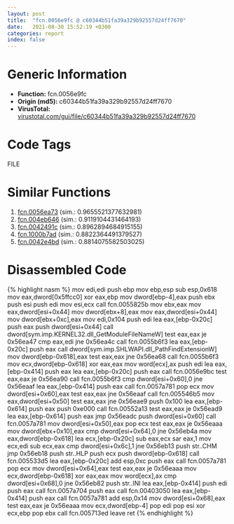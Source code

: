 ```yaml
---
layout: post
title:  "fcn.0056e9fc @ c60344b51fa39a329b92557d24ff7670"
date:   2021-08-30 15:52:19 +0300
categories: report
index: false
---
```


# Generic Information
- **Function:** fcn.0056e9fc
- **Origin (md5):** c60344b51fa39a329b92557d24ff7670
- **VirusTotal:** [virustotal.com/gui/file/c60344b51fa39a329b92557d24ff7670][virustotal_ref]

# Code Tags
<span class="tag" id="FILE">FILE</span>


# Similar Functions

1. [fcn.0056ea73][similar_1_ref] (sim.: 0.9655521377632981)
2. [fcn.004eb646][similar_2_ref] (sim.: 0.9119104431464193)
3. [fcn.0042491c][similar_3_ref] (sim.: 0.8962894684915155)
4. [fcn.1000b7ad][similar_4_ref] (sim.: 0.8822364491379527)
5. [fcn.0042e4bd][similar_5_ref] (sim.: 0.8814075582503025)


# Disassembled Code

{% highlight nasm %}
mov edi,edi
push ebp
mov ebp,esp
sub esp,0x618
mov eax,dword[0x5ffcc0]
xor eax,ebp
mov dword[ebp-4],eax
push ebx
push esi
push edi
mov esi,ecx
call fcn.0055825b
mov ebx,eax
mov eax,dword[esi+0x44]
mov dword[ebx+8],eax
mov eax,dword[esi+0x44]
mov dword[ebx+0xc],eax
mov edi,0x104
push edi
lea eax,[ebp-0x20c]
push eax
push dword[esi+0x44]
call dword[sym.imp.KERNEL32.dll_GetModuleFileNameW]
test eax,eax
je 0x56ea47
cmp eax,edi
jne 0x56ea4c
call fcn.0055b6f3
lea eax,[ebp-0x20c]
push eax
call dword[sym.imp.SHLWAPI.dll_PathFindExtensionW]
mov dword[ebp-0x618],eax
test eax,eax
jne 0x56ea68
call fcn.0055b6f3
mov ecx,dword[ebp-0x618]
xor eax,eax
mov word[ecx],ax
push edi
lea eax,[ebp-0x414]
push eax
lea eax,[ebp-0x20c]
push eax
call fcn.0056e9bc
test eax,eax
je 0x56ea90
call fcn.0055b6f3
cmp dword[esi+0x60],0
jne 0x56eaaf
lea eax,[ebp-0x414]
push eax
call fcn.0057a781
pop ecx
mov dword[esi+0x60],eax
test eax,eax
jne 0x56eaaf
call fcn.005546b5
mov eax,dword[esi+0x50]
test eax,eax
jne 0x56eae9
push 0x100
lea eax,[ebp-0x614]
push eax
push 0xe000
call fcn.00552a13
test eax,eax
je 0x56ead9
lea eax,[ebp-0x614]
push eax
jmp 0x56eadc
push dword[esi+0x60]
call fcn.0057a781
mov dword[esi+0x50],eax
pop ecx
test eax,eax
je 0x56eaaa
mov dword[ebx+0x10],eax
cmp dword[esi+0x64],0
jne 0x56eb4a
mov eax,dword[ebp-0x618]
lea ecx,[ebp-0x20c]
sub eax,ecx
sar eax,1
mov ecx,edi
sub ecx,eax
cmp dword[esi+0x6c],1
jne 0x56eb13
push str..CHM
jmp 0x56eb18
push str..HLP
push ecx
push dword[ebp-0x618]
call fcn.005533d5
lea eax,[ebp-0x20c]
add esp,0xc
push eax
call fcn.0057a781
pop ecx
mov dword[esi+0x64],eax
test eax,eax
je 0x56eaaa
mov ecx,dword[ebp-0x618]
xor eax,eax
mov word[ecx],ax
cmp dword[esi+0x68],0
jne 0x56eb82
push str..INI
lea eax,[ebp-0x414]
push edi
push eax
call fcn.0057a704
push eax
call fcn.00403050
lea eax,[ebp-0x414]
push eax
call fcn.0057a781
add esp,0x14
mov dword[esi+0x68],eax
test eax,eax
je 0x56eaaa
mov ecx,dword[ebp-4]
pop edi
pop esi
xor ecx,ebp
pop ebx
call fcn.005713ed
leave 
ret 
{% endhighlight %}


[similar_1_ref]: /report/fcn.0056ea73@14b20b07906a36e23f2230c8042160f2
[similar_2_ref]: /report/fcn.004eb646@9c2b894b84f59672d8be2e984066f76f
[similar_3_ref]: /report/fcn.0042491c@a1c6b07868a0eea8f4ee5a872aa71909
[similar_4_ref]: /report/fcn.1000b7ad@e5d49e0823e602f2ee948ac39d32c1eb
[similar_5_ref]: /report/fcn.0042e4bd@7b00dd8f2abf54a73bfb09681334ff78
[virustotal_ref]: https://www.virustotal.com/gui/file/c60344b51fa39a329b92557d24ff7670